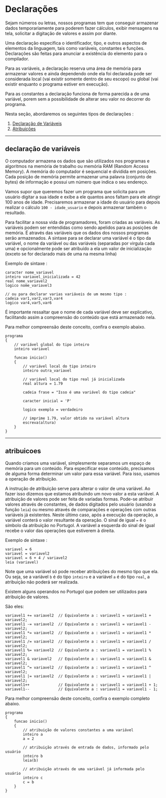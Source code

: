 # Declarações

Sejam números ou letras, nossos programas tem que conseguir armazenar dados temporariamente para poderem fazer cálculos, exibir mensagens na tela, solicitar a digitação de valores e assim por diante.

Uma declaração especifica o identificador, tipo, e outros aspectos de elementos da linguagem, tais como variáveis, constantes e funções. Declarações são feitas para anunciar a existência do elemento para o compilador.

Para as variáveis, a declaração reserva uma área de memória para armazenar valores e ainda dependendo onde ela foi declarada pode ser considerada local (vai existir somente dentro de seu escopo) ou global (vai existir enquanto o programa estiver em execução).

Para as constantes a declaração funciona de forma parecida a de uma variável, porem sem a possibilidade de alterar seu valor no decorrer do programa.

Nesta seção, abordaremos os seguintes tipos de declarações :

1. [Declaração de Variáveis](#declaração-de-variáveis)
1. [Atribuições](#atribuicoes)

---

## declaração de variáveis
O computador armazena os dados que são utilizados nos programas e algoritmos na memória de trabalho ou memória RAM (Random Access Memory). A memória do computador é sequencial e dividida em posições. Cada posição de memória permite armazenar uma palavra (conjunto de bytes) de informação e possui um número que indica o seu endereço.

Vamos supor que queremos fazer um programa que solicita para um usuário digitar a sua idade e exibe a ele quantos anos faltam para ele atingir 100 anos de idade. Precisaremos armazenar a idade do usuário para depois realizar o cálculo `100 - idade_usuario` e depois armazenar também o resultado.

Para facilitar a nossa vida de programadores, foram criadas as variáveis. As variáveis podem ser entendidas como sendo apelidos para as posições de memória. É através das variáveis que os dados dos nossos programas serão armazenados. A sintaxe para se declarar uma variável é o tipo da variável, o nome da variável ou das variáveis (separadas por virgula cada uma) e opcionalmente pode ser atribuído a ela um valor de inicialização (exceto se for declarado mais de uma na mesma linha)

Exemplo de sintaxe :
```portugol
caracter nome_variavel
inteiro variavel_inicializada = 42
real nome_variavel2
logico nome_variavel3

// ou para declarar varias variáveis de um mesmo tipo :
cadeia var1,var2,var3,var4
logico var4,var5,var6
```

É importante ressaltar que o nome de cada variável deve ser explicativo, facilitando assim a compreensão do conteúdo que está armazenado nela.

Para melhor compreensão deste conceito, confira o exemplo abaixo.

```portugol
programa
{
    // variável global do tipo inteiro
    inteiro variavel

    funcao inicio()
    {
        // variável local do tipo inteiro
        inteiro outra_variavel

        // variável local do tipo real já inicializada
        real altura = 1.79

        cadeia frase = "Isso é uma variável do tipo cadeia"

        caracter inicial = 'P'

        logico exemplo = verdadeiro

        // imprime 1.79, valor obtido na variável altura
        escreva(altura)
    }
}
```

---

## atribuicoes
Quando criamos uma variável, simplesmente separamos um espaço de memória para um conteúdo. Para especificar esse conteúdo, precisamos de alguma forma determinar um valor para essa variável. Para isso, usamos a operação de atribuição.

A instrução de atribuição serve para alterar o valor de uma variável. Ao fazer isso dizemos que estamos atribuindo um novo valor a esta variável. A atribuição de valores pode ser feita de variadas formas. Pode-se atribuir valores através de constantes, de dados digitados pelo usuário (usando a função `leia`) ou mesmo através de comparações e operações com outras variáveis já existentes. Neste último caso, após a execução da operação, a variável conterá o valor resultante da operação. O sinal de igual `=` é o símbolo da atribuição no Portugol. A variável a esquerda do sinal de igual recebe o valor das operações que estiverem à direita.

Exemplo de sintaxe :

```portugol
variavel = 6
variavel = variavel2
variavel = 6 + 4 / variavel2
leia (variavel)
```

Note que uma variável só pode receber atribuições do mesmo tipo que ela. Ou seja, se a variável `b` é do tipo `inteiro` e a variável `a` é do tipo `real`, a atribuição não poderá ser realizada.

Existem alguns operandos no Portugol que podem ser utilizados para atribuição de valores.

São eles:

```portugol
variavel1 += variavel2  // Equivalente a : variavel1 = variavel1 + variavel2;
variavel1 -= variavel2  // Equivalente a : variavel1 = variavel1 - variavel2;
variavel1 *= variavel2  // Equivalente a : variavel1 = variavel1 * variavel2;
variavel1 /= variavel2  // Equivalente a : variavel1 = variavel1 / variavel2;
variavel1 %= variavel2  // Equivalente a : variavel1 = variavel1 % variavel2;
variavel1 & variavel2   // Equivalente a : variavel1 = variavel1 & variavel2;
variavel1 ^= variavel2  // Equivalente a : variavel1 = variavel1 ^ variavel2;
variavel1 |= variavel2  // Equivalente a : variavel1 = variavel1 | variavel2;
variavel1++             // Equivalente a : variavel1 = variavel1 + 1;
variavel1--             // Equivalente a : variavel1 = variavel1 - 1;
```

Para melhor compreensão deste conceito, confira o exemplo completo abaixo.

```portugol
programa
{
    funcao inicio()
    {
        // atribuição de valores constantes a uma variável
        inteiro a
        a = 2

        // atribuição através de entrada de dados, informado pelo usuário
        inteiro b
        leia(b)

        // atribuição através de uma variável já informada pelo usuário
        inteiro c
        c = b
    }
}
```
